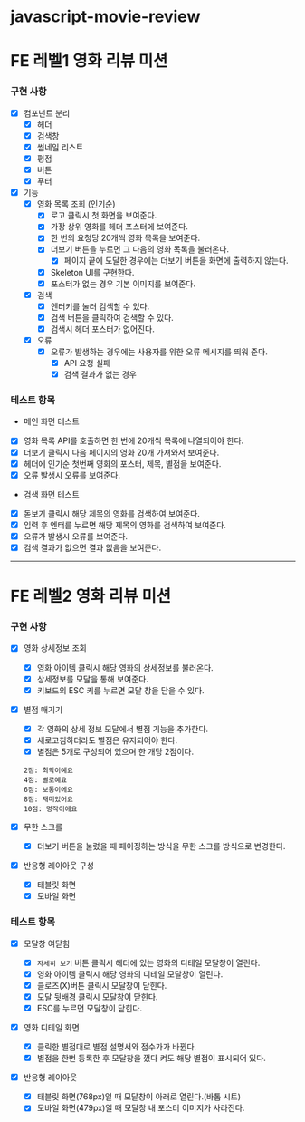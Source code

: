 # javascript-movie-review

# FE 레벨1 영화 리뷰 미션

### 구현 사항

- [x] 컴포넌트 분리
  - [x] 헤더
  - [x] 검색창
  - [x] 썸네일 리스트
  - [x] 평점
  - [x] 버튼
  - [x] 푸터
- [x] 기능
  - [x] 영화 목록 조회 (인기순)
    - [x] 로고 클릭시 첫 화면을 보여준다.
    - [x] 가장 상위 영화를 헤더 포스터에 보여준다.
    - [x] 한 번의 요청당 20개씩 영화 목록을 보여준다.
    - [x] 더보기 버튼을 누르면 그 다음의 영화 목록을 불러온다.
      - [x] 페이지 끝에 도달한 경우에는 더보기 버튼을 화면에 출력하지 않는다.
    - [x] Skeleton UI를 구현한다.
    - [x] 포스터가 없는 경우 기본 이미지를 보여준다.
  - [x] 검색
    - [x] 엔터키를 눌러 검색할 수 있다.
    - [x] 검색 버튼을 클릭하여 검색할 수 있다.
    - [x] 검색시 헤더 포스터가 없어진다.
  - [x] 오류
    - [x] 오류가 발생하는 경우에는 사용자를 위한 오류 메시지를 띄워 준다.
      - [x] API 요청 실패
      - [x] 검색 결과가 없는 경우

### 테스트 항목

- 메인 화면 테스트
- [x] 영화 목록 API를 호출하면 한 번에 20개씩 목록에 나열되어야 한다.
- [x] 더보기 클릭시 다음 페이지의 영화 20개 가져와서 보여준다.
- [x] 헤더에 인기순 첫번째 영화의 포스터, 제목, 별점을 보여준다.
- [x] 오류 발생시 오류를 보여준다.

- 검색 화면 테스트
- [x] 돋보기 클릭시 해당 제목의 영화를 검색하여 보여준다.
- [x] 입력 후 엔터를 누르면 해당 제목의 영화를 검색하여 보여준다.
- [x] 오류가 발생시 오류를 보여준다.
- [x] 검색 결과가 없으면 결과 없음을 보여준다.

---

# FE 레벨2 영화 리뷰 미션

### 구현 사항

- [x] 영화 상세정보 조회

  - [x] 영화 아이템 클릭시 해당 영화의 상세정보를 불러온다.
  - [x] 상세정보를 모달을 통해 보여준다.
  - [x] 키보드의 ESC 키를 누르면 모달 창을 닫을 수 있다.

- [x] 별점 매기기
  - [x] 각 영화의 상세 정보 모달에서 별점 기능을 추가한다.
  - [x] 새로고침하더라도 별점은 유지되어야 한다.
  - [x] 별점은 5개로 구성되어 있으며 한 개당 2점이다.
  ```
  2점: 최악이예요
  4점: 별로예요
  6점: 보통이에요
  8점: 재미있어요
  10점: 명작이에요
  ```
- [x] 무한 스크롤
  - [x] 더보기 버튼을 눌렀을 때 페이징하는 방식을 무한 스크롤 방식으로 변경한다.
- [x] 반응형 레이아웃 구성
  - [x] 태블릿 화면
  - [x] 모바일 화면

### 테스트 항목

- [x] 모달창 여닫힘

  - [x] `자세히 보기` 버튼 클릭시 헤더에 있는 영화의 디테일 모달창이 열린다.
  - [x] 영화 아이템 클릭시 해당 영화의 디테일 모달창이 열린다.
  - [x] 클로즈(X)버튼 클릭시 모달창이 닫힌다.
  - [x] 모달 뒷배경 클릭시 모달창이 닫힌다.
  - [x] ESC를 누르면 모달창이 닫힌다.

- [x] 영화 디테일 화면

  - [x] 클릭한 별점대로 별점 설명서와 점수가가 바뀐다.
  - [x] 별점을 한번 등록한 후 모달창을 껐다 켜도 해당 별점이 표시되어 있다.

- [x] 반응형 레이아웃
  - [x] 태블릿 화면(768px)일 때 모달창이 아래로 열린다.(바톰 시트)
  - [x] 모바일 화면(479px)일 때 모달창 내 포스터 이미지가 사라진다.
